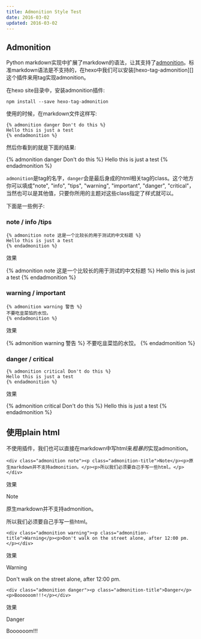 ```yaml
---
title: Admonition Style Test
date: 2016-03-02
updated: 2016-03-02
---
```

## Admonition

Python markdown实现中扩展了markdown的语法，让其支持了[admonition][]。标准markdown语法是不支持的，在hexo中我们可以安装[hexo-tag-admonition][]这个插件来用tag实现admonition。

在hexo site目录中，安装admonition插件:

```
npm install --save hexo-tag-admonition
```

使用的时候，在markdown文件这样写:

```
{% admonition danger Don't do this %}
Hello this is just a test
{% endadmonition %}
```
 
然后你看到的就是下面的结果:

{% admonition danger Don't do this %}
Hello this is just a test
{% endadmonition %}


`admonition`是tag的名字，`danger`会是最后身成的html相关tag的class。这个地方你可以填成"note", "info", "tips", "warning", "important", "danger", "critical"，当然也可以是其他值，只要你所用的主题对这些class指定了样式就可以。

下面是一些例子:


### note / info /tips

```
{% admonition note 这是一个比较长的用于测试的中文标题 %}
Hello this is just a test
{% endadmonition %}
```

效果

{% admonition note 这是一个比较长的用于测试的中文标题 %}
Hello this is just a test
{% endadmonition %}


### warning / important

```
{% admonition warning 警告 %}
不要吃韭菜馅的水饺。
{% endadmonition %}
```

效果

{% admonition warning 警告 %}
不要吃韭菜馅的水饺。
{% endadmonition %}


### danger / critical

```
{% admonition critical Don't do this %}
Hello this is just a test
{% endadmonition %}
```

效果

{% admonition critical Don't do this %}
Hello this is just a test
{% endadmonition %}


## 使用plain html

不使用插件，我们也可以直接在markdown中写html来*粗暴的*实现admonition。

```
<div class="admonition note"><p class="admonition-title">Note</p><p>原生markdown并不支持admonition。</p><p>所以我们必须要自己手写一些html。</p></div>
```

效果

<div class="admonition note"><p class="admonition-title">Note</p><p>原生markdown并不支持admonition。</p><p>所以我们必须要自己手写一些html。</p></div>

```
<div class="admonition warning"><p class="admonition-title">Warning</p><p>Don't walk on the street alone, after 12:00 pm.</p></div>
```

效果

<div class="admonition warning"><p class="admonition-title">Warning</p><p>Don't walk on the street alone, after 12:00 pm.</p></div>

```
<div class="admonition danger"><p class="admonition-title">Danger</p><p>Boooooom!!!</p></div>
```

效果

<div class="admonition danger"><p class="admonition-title">Danger</p><p>Boooooom!!!</p></div>

[admonition]: https://pythonhosted.org/Markdown/extensions/admonition.html
